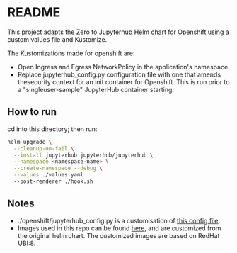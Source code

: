 # README

This project adapts the Zero to [Jupyterhub Helm chart]() for Openshift using a custom values file and Kustomize.

The Kustomizations made for openshift are:

- Open Ingress and Egress NetworkPolicy in the application's namespace.
- Replace jupyterhub_config.py configuration file with one that amends thesecurity context for an init container for Openshift. This is run prior to a "singleuser-sample" JupyterHub container starting.

## How to run

cd into this directory; then run:

```bash
helm upgrade \
  --cleanup-on-fail \
  --install jupyterhub jupyterhub/jupyterhub \
  --namespace <namespace-name> \
  --create-namespace --debug \
  --values ./values.yaml
  --post-renderer ./hook.sh
```

## Notes

- ./openshift/jupyterhub_config.py is a customisation of [this config file](<https://github.com/jupyterhub/zero-to-jupyterhub-k8s/blob/main/jupyterhub/files/hub/jupyterhub_config.py>).
- Images used in this repo can be found [here](https://bitbucket.org/gembaadvantage/jupyterhub-containers/src/main/), and are customized from the original helm chart. The customized images are based on RedHat UBI:8.
